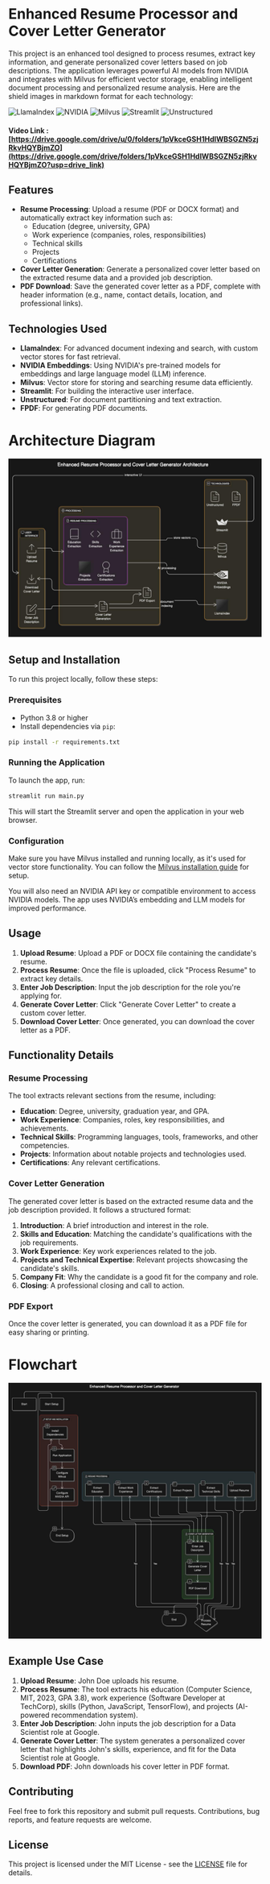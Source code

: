 # Enhanced Resume Processor and Cover Letter Generator

This project is an enhanced tool designed to process resumes, extract key information, and generate personalized cover letters based on job descriptions. The application leverages powerful AI models from NVIDIA and integrates with Milvus for efficient vector storage, enabling intelligent document processing and personalized resume analysis.
Here are the shield images in markdown format for each technology:


![LlamaIndex](https://img.shields.io/badge/LlamaIndex-FF4785?style=for-the-badge&logo=llama&logoColor=white)
![NVIDIA](https://img.shields.io/badge/NVIDIA-76B900?style=for-the-badge&logo=nvidia&logoColor=white)
![Milvus](https://img.shields.io/badge/Milvus-00A4FF?style=for-the-badge&logo=database&logoColor=white)
![Streamlit](https://img.shields.io/badge/Streamlit-FF4B4B?style=for-the-badge&logo=streamlit&logoColor=white)
![Unstructured](https://img.shields.io/badge/Unstructured-000000?style=for-the-badge&logo=data&logoColor=white)

#### Video Link : [https://drive.google.com/drive/u/0/folders/1pVkceGSH1HdIWBSGZN5zjRkvHQYBjmZO](https://drive.google.com/drive/folders/1pVkceGSH1HdIWBSGZN5zjRkvHQYBjmZO?usp=drive_link)

## Features
- **Resume Processing**: Upload a resume (PDF or DOCX format) and automatically extract key information such as:
  - Education (degree, university, GPA)
  - Work experience (companies, roles, responsibilities)
  - Technical skills
  - Projects
  - Certifications
- **Cover Letter Generation**: Generate a personalized cover letter based on the extracted resume data and a provided job description.
- **PDF Download**: Save the generated cover letter as a PDF, complete with header information (e.g., name, contact details, location, and professional links).

## Technologies Used
- **LlamaIndex**: For advanced document indexing and search, with custom vector stores for fast retrieval.
- **NVIDIA Embeddings**: Using NVIDIA's pre-trained models for embeddings and large language model (LLM) inference.
- **Milvus**: Vector store for storing and searching resume data efficiently.
- **Streamlit**: For building the interactive user interface.
- **Unstructured**: For document partitioning and text extraction.
- **FPDF**: For generating PDF documents.

# Architecture Diagram
![Flowchart](assets/architecture.jpeg)


## Setup and Installation

To run this project locally, follow these steps:

### Prerequisites
- Python 3.8 or higher
- Install dependencies via `pip`:
  
```bash
pip install -r requirements.txt
```

### Running the Application
To launch the app, run:

```bash
streamlit run main.py
```

This will start the Streamlit server and open the application in your web browser.

### Configuration
Make sure you have Milvus installed and running locally, as it's used for vector store functionality. You can follow the [Milvus installation guide](https://milvus.io/docs/v2.1.0/install_standalone-docker.md) for setup.

You will also need an NVIDIA API key or compatible environment to access NVIDIA models. The app uses NVIDIA’s embedding and LLM models for improved performance.

## Usage

1. **Upload Resume**: Upload a PDF or DOCX file containing the candidate's resume.
2. **Process Resume**: Once the file is uploaded, click "Process Resume" to extract key details.
3. **Enter Job Description**: Input the job description for the role you're applying for.
4. **Generate Cover Letter**: Click "Generate Cover Letter" to create a custom cover letter.
5. **Download Cover Letter**: Once generated, you can download the cover letter as a PDF.

## Functionality Details

### Resume Processing
The tool extracts relevant sections from the resume, including:
- **Education**: Degree, university, graduation year, and GPA.
- **Work Experience**: Companies, roles, key responsibilities, and achievements.
- **Technical Skills**: Programming languages, tools, frameworks, and other competencies.
- **Projects**: Information about notable projects and technologies used.
- **Certifications**: Any relevant certifications.


### Cover Letter Generation
The generated cover letter is based on the extracted resume data and the job description provided. It follows a structured format:
1. **Introduction**: A brief introduction and interest in the role.
2. **Skills and Education**: Matching the candidate's qualifications with the job requirements.
3. **Work Experience**: Key work experiences related to the job.
4. **Projects and Technical Expertise**: Relevant projects showcasing the candidate's skills.
5. **Company Fit**: Why the candidate is a good fit for the company and role.
6. **Closing**: A professional closing and call to action.

### PDF Export
Once the cover letter is generated, you can download it as a PDF file for easy sharing or printing.


# Flowchart 

![Flowchart](assets/Flowchart.jpeg)

## Example Use Case

1. **Upload Resume**: John Doe uploads his resume.
2. **Process Resume**: The tool extracts his education (Computer Science, MIT, 2023, GPA 3.8), work experience (Software Developer at TechCorp), skills (Python, JavaScript, TensorFlow), and projects (AI-powered recommendation system).
3. **Enter Job Description**: John inputs the job description for a Data Scientist role at Google.
4. **Generate Cover Letter**: The system generates a personalized cover letter that highlights John's skills, experience, and fit for the Data Scientist role at Google.
5. **Download PDF**: John downloads his cover letter in PDF format.

## Contributing
Feel free to fork this repository and submit pull requests. Contributions, bug reports, and feature requests are welcome.

## License
This project is licensed under the MIT License - see the [LICENSE](LICENSE) file for details.
